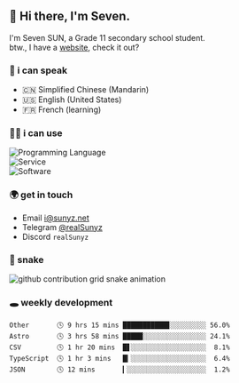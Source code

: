 <!-- DO NOT FORGET TO PULL BEFORE PUSHING -->
## 👋 Hi there, I'm Seven.

I'm Seven SUN, a Grade 11 secondary school student.  
btw., I have a [website](https://sunyz.net), check it out?

### 💬 i can speak

* 🇨🇳 Simplified Chinese (Mandarin)  
* 🇺🇸 English (United States)  
* 🇫🇷 French (learning)

### 👩‍💻 i can use

![Programming Language](https://skillicons.dev/icons?i=cpp,html,python,nodejs,nextjs,tailwind,bash,latex,md)  
![Service](https://skillicons.dev/icons?i=docker,git,nginx,cloudflare,workers,github,linux,vercel,mysql)  
![Software](https://skillicons.dev/icons?i=ai,pr,ps,xd,figma,vim,vscode,pycharm,clion)

### 🌍 get in touch

* Email <i@sunyz.net>
* Telegram [@realSunyz](https://t.me/realSunyz)
* Discord `realSunyz`

### 🐍 snake
<picture>
  <source media="(prefers-color-scheme: dark)" srcset="https://raw.githubusercontent.com/realSunyz/realSunyz/main/snake/snake-dark.svg" />
  <source media="(prefers-color-scheme: light)" srcset="https://raw.githubusercontent.com/realSunyz/realSunyz/main/snake/snake.svg" />
  <img alt="github contribution grid snake animation" src="github-snake.svg" />
</picture>

### 🕳️ weekly development
<!-- waka-box start -->
```text
Other       🕓 9 hrs 15 mins ███████████▊░░░░░░░░░ 56.0%
Astro       🕓 3 hrs 58 mins █████░░░░░░░░░░░░░░░░ 24.1%
CSV         🕓 1 hr 20 mins  █▋░░░░░░░░░░░░░░░░░░░  8.1%
TypeScript  🕓 1 hr 3 mins   █▎░░░░░░░░░░░░░░░░░░░  6.4%
JSON        🕓 12 mins       ▎░░░░░░░░░░░░░░░░░░░░  1.2%
```
<!-- Powered by https://github.com/realSunyz/waka-box-go . -->
<!-- waka-box end -->